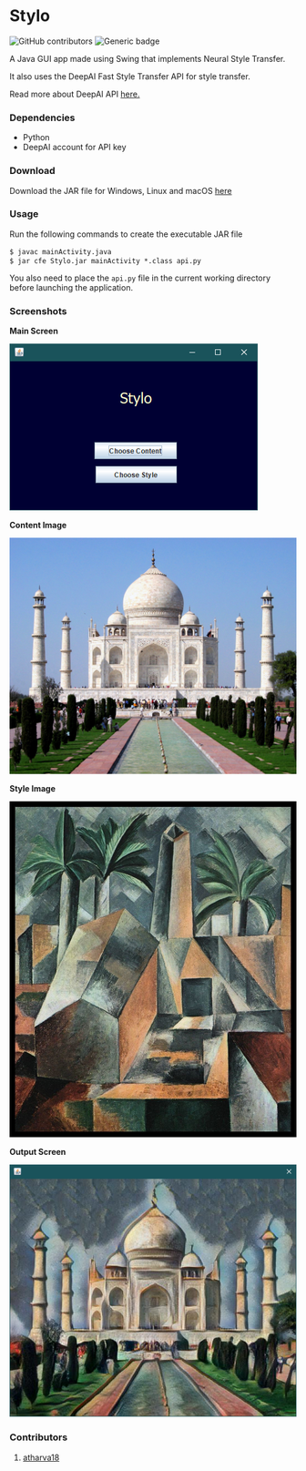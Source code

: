 # Stylo
![GitHub contributors](https://img.shields.io/github/contributors/atharva-18/Stylo.svg) ![Generic badge](https://img.shields.io/badge/jdk-11.0.3-Blue.svg)

A Java GUI app made using Swing that implements Neural Style Transfer.

It also uses the DeepAI Fast Style Transfer API for style transfer.

Read more about DeepAI API <a href="https://deepai.org/machine-learning-model/fast-style-transfer" target="_blank">here.</a>

### Dependencies
<ul>
  <li>Python</li>
  <li>DeepAI account for API key</li>
</ul>

### Download 

Download the JAR file for Windows, Linux and macOS <a href="https://github.com/atharva-18/Stylo/releases/download/1.0/Stylo.jar" target="_blank">here</a>

### Usage 

Run the following commands to create the executable JAR file

```
$ javac mainActivity.java
$ jar cfe Stylo.jar mainActivity *.class api.py
```
You also need to place the ```api.py``` file in the current working directory before launching the application.

### Screenshots<br>

<b>Main Screen</b>

![Main screen](images/screen_1.PNG)
<br>

<b>Content Image</b>

![Content](images/content.jpg)

<b>Style Image</b>

![Style](images/style.jpg)

<b>Output Screen</b>

![Output](images/screen_2.PNG)

### Contributors

1. <a href="https://github.com/atharva-18" target="_blank">atharva18</a>
